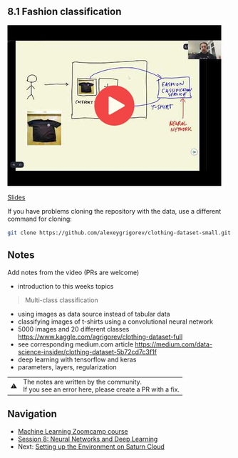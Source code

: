 ## 8.1 Fashion classification

<a href="https://www.youtube.com/watch?v=it1Lu7NmMpw&list=PL3MmuxUbc_hIhxl5Ji8t4O6lPAOpHaCLR"><img src="images/thumbnail-8-01.jpg"></a>
 
[Slides](https://www.slideshare.net/AlexeyGrigorev/ml-zoomcamp-8-neural-networks-and-deep-learning-250592316)



If you have problems cloning the repository with the data, use a different command for cloning:

```bash
git clone https://github.com/alexeygrigorev/clothing-dataset-small.git
```

## Notes

Add notes from the video (PRs are welcome)

* introduction to this weeks topics
>Multi-class classification
* using images as data source instead of tabular data
* classifying images of t-shirts using a convolutional neural network
* 5000 images and 20 different classes https://www.kaggle.com/agrigorev/clothing-dataset-full
* see corresponding medium.com article https://medium.com/data-science-insider/clothing-dataset-5b72cd7c3f1f
* deep learning with tensorflow and keras
* parameters, layers, regularization

<table>
   <tr>
      <td>⚠️</td>
      <td>
         The notes are written by the community. <br>
         If you see an error here, please create a PR with a fix.
      </td>
   </tr>
</table>


## Navigation

* [Machine Learning Zoomcamp course](../)
* [Session 8: Neural Networks and Deep Learning](./)
* Next: [Setting up the Environment on Saturn Cloud](01b-saturn-cloud.md)
